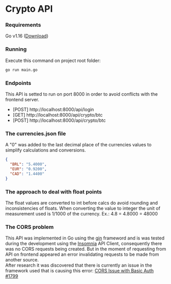 # Crypto API
### Requirements
Go v1.16 ([Download](https://golang.org/dl/))
### Running
Execute this command on project root folder:
```Bash
go run main.go
```
### Endpoints
This API is setted to run on port 8000 in order to avoid conflicts with the frontend server.
- [POST] http://localhost:8000/api/login  
- [GET]  http://localhost:8000/api/crypto/btc 
- [POST] http://localhost:8000/api/crypto/btc
### The currencies.json file
A "0" was added to the last decimal place of the currencies values to simplify calculations and conversions.
```JSON
{
  "BRL": "5.4000",
  "EUR": "0.9200",
  "CAD": "1.4400"
}
```
### The approach to deal with float points
The float values are converted to int before calcs do avoid rounding and inconsistencies of floats.
When converting the value to integer the unit of measurement used is 1/1000 of the currency.
Ex.: 4.8 = 4.8000 = 48000

### The CORS problem
This API was implemented in Go using the [gin](https://github.com/gin-gonic/gin) frameword and is was tested during the development using the [Insomnia](https://insomnia.rest) API Client, consequently there was no CORS requests being created.
But in the moment of requesting from API on frontend appeared an error invalidating requests to be made from another source. <br>
After research it was discovered that there is currently an issue in the framework used that is causing this error: [CORS Issue with Basic Auth #1799](https://github.com/gin-gonic/gin/issues/1799)
